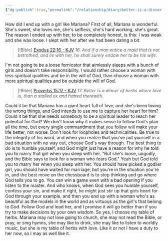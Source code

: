 ```yaml
---
{"dg-publish":true,"permalink":"/relationship/diary/better-is-a-dinner-of-herbs-with-love/","created":"Mar 27, 2023, 10:50 PM"}
---
```



How did I end up with a girl like Mariana? First of all, Mariana is wonderful. She's sweet, she loves me, she's selfless, she's hard working, she's great. The reason I ended up with her, to be completely honest, is this: I was weak and she was loose. I slept with her after we had been dating a bit.

> [!Bible] [Exodus 22:16 - KJV](https://bible-api.com/Exodus+22:16?translation=kjv)
> *16. And if a man entice a maid that is not betrothed, and lie with her, he shall surely endow her to be his wife.*

I'm not going to be a loose fornicator that aimlessly sleeps with a bunch of girls and doesn't take responsibility. I would rather choose a woman with less spiritual qualities and be in the will of God, than choose a woman with more spiritual qualities and be outside the will of God.

> [!Bible] [Proverbs 15:17 - KJV](https://bible-api.com/Proverbs+15:17?translation=kjv)
> *17. Better is a dinner of herbs where love is, than a stalled ox and hatred therewith.*

Could it be that Mariana has a giant heart full of love, and she's been loving the wrong things, and God intends to use me to capture her heart for him? Could it be that she needs somebody to be a spiritual leader to reach her potential for God? We don't know why it makes sense to follow God's plan all the time, but every single commandment that you follow will make your life better, not worse. Don't look for loopholes and technicalities. Be true to the integrity of his word, and when you realize that you've put yourself in a bad situation with no way out, choose God's way through. The best thing to do is to humble yourself, and God might just have a reason for why he told you to marry that girl when you sleep with her. "But she's loose, ungodly, and the Bible says to look for a woman who fears God." Yeah but God told you to marry her when you sleep with her. You should have picked a godlier girl, you should have waited for marriage, but you're in the situation you're in, and the best move on the chessboard is to stop thinking and go where God tells you to go. You can win a game even with a bad opening if you listen to the master. And who knows, when God sees you humble yourself, confess your sin, and make it right, he might just stir up that girls heart for God through your example, and then you end up with a woman who's as beautiful as the models in the world and as virtuous as the girl's that belong to God. Follow God and lead her, and I promise it will go better than if you try to make decisions by your own wisdom. So yes, I choose my table of herbs. Mariana may not love going to church, she may not read the Bible, or pray, or sing hymns, she may like to drink, she may like to listen to worldly music, but she is my table of herbs with love. Like it or not I have a duty to her now, so I may as well like it.